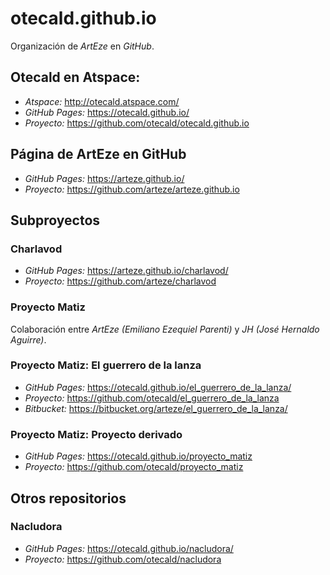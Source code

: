 # otecald.github.io

Organización de _ArtEze_ en _GitHub_.

## Otecald en Atspace:

 - _Atspace:_ http://otecald.atspace.com/
 - _GitHub Pages:_ https://otecald.github.io/
 - _Proyecto:_ https://github.com/otecald/otecald.github.io

## Página de ArtEze en GitHub

 - _GitHub Pages:_ https://arteze.github.io/
 - _Proyecto:_ https://github.com/arteze/arteze.github.io

## Subproyectos

### Charlavod

 - _GitHub Pages:_ https://arteze.github.io/charlavod/
 - _Proyecto:_ https://github.com/arteze/charlavod

### Proyecto Matiz

Colaboración entre _ArtEze (Emiliano Ezequiel Parenti)_ y _JH (José Hernaldo Aguirre)_.

### Proyecto Matiz: El guerrero de la lanza

 - _GitHub Pages:_ https://otecald.github.io/el_guerrero_de_la_lanza/
 - _Proyecto:_ https://github.com/otecald/el_guerrero_de_la_lanza
 - _Bitbucket:_ https://bitbucket.org/arteze/el_guerrero_de_la_lanza/

 ### Proyecto Matiz: Proyecto derivado

 - _GitHub Pages:_ https://otecald.github.io/proyecto_matiz
 - _Proyecto:_ https://github.com/otecald/proyecto_matiz

## Otros repositorios

### Nacludora

 - _GitHub Pages:_ https://otecald.github.io/nacludora/
 - _Proyecto:_ https://github.com/otecald/nacludora
